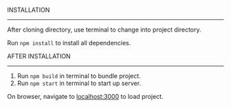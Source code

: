 INSTALLATION
______

After cloning directory, use terminal to change into project directory.

Run `npm install` to install all dependencies.

AFTER INSTALLATION
_____
1. Run `npm build` in terminal to bundle project. 
2. Run `npm start` in terminal to start up server.

On browser, navigate to [localhost:3000](http://localhost:3000) to load project.